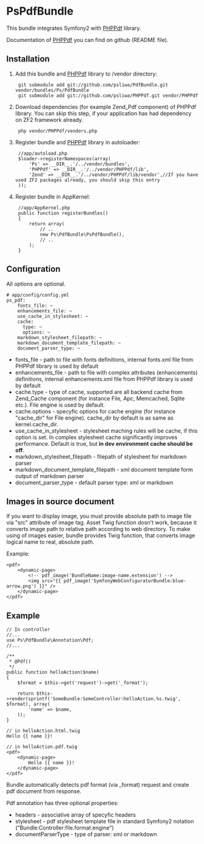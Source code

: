 PsPdfBundle
===========

This bundle integrates Symfony2 with [PHPPdf][1] library.

Documentation of [PHPPdf][1] you can find on github (README file).

Installation
------------

  1. Add this bundle and [PHPPdf][1] library to /vendor directory:

          git submodule add git://github.com/psliwa/PdfBundle.git vendor/bundles/Ps/PdfBundle
          git submodule add git://github.com/psliwa/PHPPdf.git vendor/PHPPdf

  2. Download dependencies (for example Zend_Pdf component) of PHPPdf library. You can skip this step, if your application has had dependency on ZF2 framework already.
  
          php vendor/PHPPdf/vendors.php

  3. Register bundle and [PHPPdf][1] library in autoloader:

          //app/autoload.php
          $loader->registerNamespaces(array(
              'Ps' => __DIR__.'/../vendor/bundles',
              'PHPPdf' => __DIR__.'/../vendor/PHPPdf/lib',
              'Zend' => __DIR__.'/../vendor/PHPPdf/lib/vendor',//If you have used ZF2 packages already, you should skip this entry
          ));

  4. Register bundle in AppKernel:

          //app/AppKernel.php
          public function registerBundles()
          {
              return array(
                  // ..
                  new Ps\PdfBundle\PsPdfBundle(),
                  // ..
              );
          }

Configuration
-------------

All options are optional.

    # app/config/config.yml
    ps_pdf:
        fonts_file: ~
        enhancements_file: ~
        use_cache_in_stylesheet: ~
        cache:
          type: ~
          options: ~
        markdown_stylesheet_filepath: ~
        markdown_document_template_filepath: ~
        document_parser_type: ~

* fonts_file - path to file with fonts definitions, internal fonts.xml file from PHPPdf library is used by default
* enhancements_file - path to file with complex attributes (enhancements) definitions, internal enhancements.xml file from PHPPdf library is used by default
* cache.type - type of cache, supported are all backend cache from Zend_Cache component (for instance File, Apc, Memcached, Sqlite etc.). File engine is used by default.
* cache.options - specyfic options for cache engine (for instance "cache_dir" for File engine). cache_dir by default is as same as kernel.cache_dir.
* use_cache_in_stylesheet - stylesheet maching rules will be cache, if this option is set. In complex stylesheet cache significantly improves performance. Default is true, but **in dev environment cache should be off**.
* markdown_stylesheet_filepath - filepath of stylesheet for markdown parser
* markdown_document_template_filepath - xml document template form output of markdown parser
* document_parser_type - default parser type: xml or markdown

Images in source document
-------------------------

If you want to display image, you must provide absolute path to image file via "src" attribute of image tag. Asset Twig function dosn't work, because it converts image path to relative path according to web directory. To make using of images easier, bundle provides Twig function, that converts image logical name to real, absolute path.

Example:

    <pdf>
        <dynamic-page>
            <!-- pdf_image('BundleName:image-name.extension') -->
            <img src="{{ pdf_image('SymfonyWebConfiguratorBundle:blue-arrow.png') }}" />
        </dynamic-page>
    </pdf>

Example
-------
    // In controller
    //...
    use Ps\PdfBundle\Annotation\Pdf;
    //...
    
    /**
     * @Pdf()
     */
    public function helloAction($name)
    {
        $format = $this->get('request')->get('_format');
        
        return $this->render(sprintf('SomeBundle:SomeController:helloAction.%s.twig', $format), array(
            'name' => $name,
        ));
    }
    
    // in helloAction.html.twig
    Hello {{ name }}!
    
    // in helloAction.pdf.twig
    <pdf>
        <dynamic-page>
            Hello {{ name }}!
        </dynamic-page>
    </pdf>
    
Bundle automatically detects pdf format (via _format) request and create pdf document from response.

Pdf annotation has three optional properties:

* headers - associative array of specyfic headers
* stylesheet - pdf stylesheet template file in standard Symfony2 notation ("Bundle:Controller:file.format.engine")
* documentParserType - type of parser: xml or markdown

[1]: https://github.com/psliwa/PHPPdf